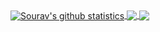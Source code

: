 <a href="https://github.com/theglitchh">
  <img align="center" src="https://github-readme-stats.vercel.app/api?username=theglitchh&show_icons=true&include_all_commits=true&count_private=true&theme=nord" alt="Sourav's github statistics" />
</a>
<a href="https://github.com/theglitchh">
  <img align="center" src="https://github-readme-stats.vercel.app/api/top-langs/?username=theglitchh&layout=compact&theme=nord" />
</a>

<a href="https://github.com/theglitchh">
  <img align="center" src="https://github-readme-stats.vercel.app/api/pin/?username=theglitchh&layout=compact&repo=theglitchh.github.io&theme=nord" />
</a>
